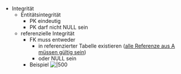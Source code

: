- Integrität 
	- Entitätsintegrität
		- PK eindeutig
		- PK darf nicht NULL sein
	- referenzielle Integrität 
		- FK muss entweder
			- in referenzierter Tabelle existieren (<u>alle Referenze aus A müssen gültig sein</u>) 
			- oder NULL sein
		- Beispiel ![|500](https://raw.githubusercontent.com/ICH-BIN-HXM/images/main/pictures_Obsidian/Datenbanken_RDBM_referenzielle%20Integrit%C3%A4t.png)

